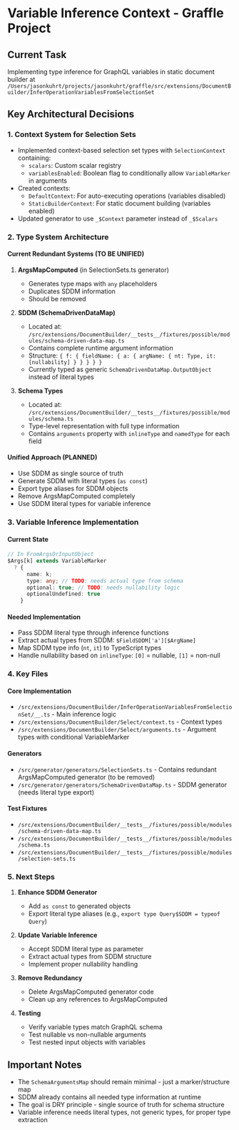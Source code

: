 # Variable Inference Context - Graffle Project

## Current Task

Implementing type inference for GraphQL variables in static document builder at `/Users/jasonkuhrt/projects/jasonkuhrt/graffle/src/extensions/DocumentBuilder/InferOperationVariablesFromSelectionSet`

## Key Architectural Decisions

### 1. Context System for Selection Sets

- Implemented context-based selection set types with `SelectionContext` containing:
  - `scalars`: Custom scalar registry
  - `variablesEnabled`: Boolean flag to conditionally allow `VariableMarker` in arguments
- Created contexts:
  - `DefaultContext`: For auto-executing operations (variables disabled)
  - `StaticBuilderContext`: For static document building (variables enabled)
- Updated generator to use `_$Context` parameter instead of `_$Scalars`

### 2. Type System Architecture

#### Current Redundant Systems (TO BE UNIFIED)

1. **ArgsMapComputed** (in SelectionSets.ts generator)
   - Generates type maps with `any` placeholders
   - Duplicates SDDM information
   - Should be removed

2. **SDDM (SchemaDrivenDataMap)**
   - Located at: `/src/extensions/DocumentBuilder/__tests__/fixtures/possible/modules/schema-driven-data-map.ts`
   - Contains complete runtime argument information
   - Structure: `{ f: { fieldName: { a: { argName: { nt: Type, it: [nullability] } } } } }`
   - Currently typed as generic `SchemaDrivenDataMap.OutputObject` instead of literal types

3. **Schema Types**
   - Located at: `/src/extensions/DocumentBuilder/__tests__/fixtures/possible/modules/schema.ts`
   - Type-level representation with full type information
   - Contains `arguments` property with `inlineType` and `namedType` for each field

#### Unified Approach (PLANNED)

- Use SDDM as single source of truth
- Generate SDDM with literal types (`as const`)
- Export type aliases for SDDM objects
- Remove ArgsMapComputed completely
- Use SDDM literal types for variable inference

### 3. Variable Inference Implementation

#### Current State

```typescript
// In FromArgsOrInputObject
$Args[k] extends VariableMarker
  ? {
      name: k;
      type: any; // TODO: needs actual type from schema
      optional: true; // TODO: needs nullability logic
      optionalUndefined: true
    }
```

#### Needed Implementation

- Pass SDDM literal type through inference functions
- Extract actual types from SDDM: `$FieldSDDM['a'][$ArgName]`
- Map SDDM type info (`nt`, `it`) to TypeScript types
- Handle nullability based on `inlineType`: `[0]` = nullable, `[1]` = non-null

### 4. Key Files

#### Core Implementation

- `/src/extensions/DocumentBuilder/InferOperationVariablesFromSelectionSet/__.ts` - Main inference logic
- `/src/extensions/DocumentBuilder/Select/context.ts` - Context types
- `/src/extensions/DocumentBuilder/Select/arguments.ts` - Argument types with conditional VariableMarker

#### Generators

- `/src/generator/generators/SelectionSets.ts` - Contains redundant ArgsMapComputed generator (to be removed)
- `/src/generator/generators/SchemaDrivenDataMap.ts` - SDDM generator (needs literal type export)

#### Test Fixtures

- `/src/extensions/DocumentBuilder/__tests__/fixtures/possible/modules/schema-driven-data-map.ts`
- `/src/extensions/DocumentBuilder/__tests__/fixtures/possible/modules/schema.ts`
- `/src/extensions/DocumentBuilder/__tests__/fixtures/possible/modules/selection-sets.ts`

### 5. Next Steps

1. **Enhance SDDM Generator**
   - Add `as const` to generated objects
   - Export literal type aliases (e.g., `export type Query$SDDM = typeof Query`)

2. **Update Variable Inference**
   - Accept SDDM literal type as parameter
   - Extract actual types from SDDM structure
   - Implement proper nullability handling

3. **Remove Redundancy**
   - Delete ArgsMapComputed generator code
   - Clean up any references to ArgsMapComputed

4. **Testing**
   - Verify variable types match GraphQL schema
   - Test nullable vs non-nullable arguments
   - Test nested input objects with variables

## Important Notes

- The `SchemaArgumentsMap` should remain minimal - just a marker/structure map
- SDDM already contains all needed type information at runtime
- The goal is DRY principle - single source of truth for schema structure
- Variable inference needs literal types, not generic types, for proper type extraction
